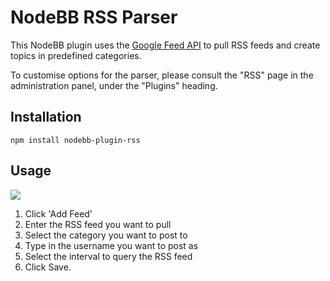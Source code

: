 # NodeBB RSS Parser

This NodeBB plugin uses the [Google Feed API](https://developers.google.com/feed/) to pull RSS feeds and create topics in predefined categories.

To customise options for the parser, please consult the "RSS" page in the administration panel, under the "Plugins" heading.

## Installation

    npm install nodebb-plugin-rss

## Usage

![](http://i.imgur.com/aFyvV2i.png)

1. Click 'Add Feed'
2. Enter the RSS feed you want to pull
3. Select the category you want to post to
4. Type in the username you want to post as
5. Select the interval to query the RSS feed
6. Click Save.
